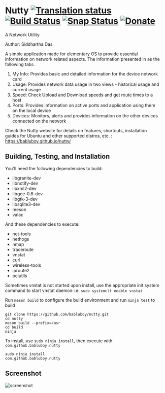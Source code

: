 # Nutty [![Translation status](https://hosted.weblate.org/widgets/nutty/-/svg-badge.svg)](https://hosted.weblate.org/engage/nutty/?utm_source=widget) [![Build Status](https://travis-ci.org/babluboy/nutty.svg?branch=master)](https://travis-ci.org/babluboy/nutty) [![Snap Status](https://build.snapcraft.io/badge/babluboy/nutty.svg)](https://build.snapcraft.io/user/babluboy/nutty) [![Donate](https://img.shields.io/badge/Donate-PayPal-green.svg)](https://www.paypal.com/cgi-bin/webscr?cmd=_s-xclick&hosted_button_id=FZP8GK839VGQC)
A Network Utility

Author: Siddhartha Das

A simple application made for elementary OS to provide essential information on network related aspects. The information presented in as the following tabs.<br>
1. My Info: Provides basic and detailed information for the device network card<br>
2. Usage: Provides network data usage in two views - historical usage and current usage<br>
3. Speed: Check Upload and Download speeds and get route times to a host<br>
4. Ports: Provides information on active ports and application using them on the local device<br>
5. Devices: Monitors, alerts and provides information on the other devices connected on the network<br>

Check the Nutty website for details on features, shortcuts, installation guides for Ubuntu and other supported distros, etc. : <br>
https://babluboy.github.io/nutty/

## Building, Testing, and Installation

You'll need the following dependencies to build:
* libgranite-dev
* libnotify-dev
* libxml2-dev
* libgee-0.8-dev
* libgtk-3-dev
* libsqlite3-dev
* meson
* valac

And these dependencies to execute:
* net-tools
* nethogs
* nmap
* traceroute
* vnstat
* curl
* wireless-tools
* iproute2
* pciutils

Sometimes vnstat is not started upon install, use the appropriate init system command to start vnstat daemon i.e. `sudo systemclt enable vnstat`

Run `meson build` to configure the build environment and run `ninja test` to build

```
git clone https://github.com/babluboy/nutty.git
cd nutty
meson build --prefix=/usr
cd build
ninja
```

To install, use `sudo ninja install`, then execute with `com.github.babluboy.nutty`

```
sudo ninja install
com.github.babluboy.nutty
```

## Screenshot

![screenshot](https://raw.githubusercontent.com/babluboy/nutty/gh-pages/images/Nutty_Device_Alert.png)
